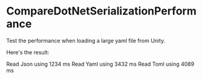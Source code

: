 # CompareDotNetSerializationPerformance

Test the performance when loading a large yaml file from Unity.

Here's the result:

Read Json using 1234 ms
Read Yaml using 3432 ms
Read Toml using 4089 ms
